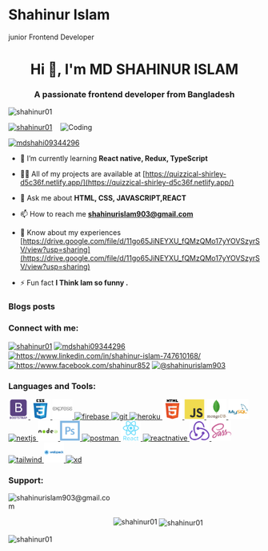 # Shahinur Islam
junior Frontend Developer
<h1 align="center">Hi 👋, I'm MD SHAHINUR ISLAM</h1>
<h3 align="center">A passionate frontend developer from Bangladesh</h3>
<p align="left"> <img src="https://komarev.com/ghpvc/?username=shahinur01&label=Profile%20views&color=0e75b6&style=flat" alt="shahinur01" /> </p>
 <img align="right" alt="Coding" width="400" src="https://cdn.dribbble.com/users/2646423/screenshots/5507196/computer.gif">
<p align="left"> <a href="https://github.com/ryo-ma/github-profile-trophy"><img src="https://github-profile-trophy.vercel.app/?username=shahinur01" alt="shahinur01" /></a> </p>

<p align="left"> <a href="https://twitter.com/mdshahi09344296" target="blank"><img src="https://img.shields.io/twitter/follow/mdshahi09344296?logo=twitter&style=for-the-badge" alt="mdshahi09344296" /></a> </p>

- 🌱 I’m currently learning **React native, Redux, TypeScript**

- 👨‍💻 All of my projects are available at [https://quizzical-shirley-d5c36f.netlify.app/](https://quizzical-shirley-d5c36f.netlify.app/)

- 💬 Ask me about **HTML, CSS, JAVASCRIPT,REACT**

- 📫 How to reach me **shahinurislam903@gmail.com**

- 📄 Know about my experiences [https://drive.google.com/file/d/11go65JiNEYXU_fQMzQMo17yYOVSzyrSV/view?usp=sharing](https://drive.google.com/file/d/11go65JiNEYXU_fQMzQMo17yYOVSzyrSV/view?usp=sharing)

- ⚡ Fun fact **I Think Iam so funny .**

### Blogs posts
<!-- BLOG-POST-LIST:START -->
<!-- BLOG-POST-LIST:END -->

<h3 align="left">Connect with me:</h3>
<p align="left">
<a href="https://dev.to/shahinur01" target="blank"><img align="center" src="https://cdn.jsdelivr.net/npm/simple-icons@3.0.1/icons/dev-dot-to.svg" alt="shahinur01" height="30" width="40" /></a>
<a href="https://twitter.com/mdshahi09344296" target="blank"><img align="center" src="https://raw.githubusercontent.com/rahuldkjain/github-profile-readme-generator/master/src/images/icons/Social/twitter.svg" alt="mdshahi09344296" height="30" width="40" /></a>
<a href="https://linkedin.com/in/https://www.linkedin.com/in/shahinur-islam-747610168/" target="blank"><img align="center" src="https://raw.githubusercontent.com/rahuldkjain/github-profile-readme-generator/master/src/images/icons/Social/linked-in-alt.svg" alt="https://www.linkedin.com/in/shahinur-islam-747610168/" height="30" width="40" /></a>
<a href="https://fb.com/https://www.facebook.com/shahinur852" target="blank"><img align="center" src="https://raw.githubusercontent.com/rahuldkjain/github-profile-readme-generator/master/src/images/icons/Social/facebook.svg" alt="https://www.facebook.com/shahinur852" height="30" width="40" /></a>
<a href="https://medium.com/@shahinurislam903" target="blank"><img align="center" src="https://raw.githubusercontent.com/rahuldkjain/github-profile-readme-generator/master/src/images/icons/Social/medium.svg" alt="@shahinurislam903" height="30" width="40" /></a>
</p>

<h3 align="left">Languages and Tools:</h3>
<p align="left"> <a href="https://getbootstrap.com" target="_blank"> <img src="https://raw.githubusercontent.com/devicons/devicon/master/icons/bootstrap/bootstrap-plain-wordmark.svg" alt="bootstrap" width="40" height="40"/> </a> <a href="https://www.w3schools.com/css/" target="_blank"> <img src="https://raw.githubusercontent.com/devicons/devicon/master/icons/css3/css3-original-wordmark.svg" alt="css3" width="40" height="40"/> </a> <a href="https://expressjs.com" target="_blank"> <img src="https://raw.githubusercontent.com/devicons/devicon/master/icons/express/express-original-wordmark.svg" alt="express" width="40" height="40"/> </a> <a href="https://firebase.google.com/" target="_blank"> <img src="https://www.vectorlogo.zone/logos/firebase/firebase-icon.svg" alt="firebase" width="40" height="40"/> </a> <a href="https://git-scm.com/" target="_blank"> <img src="https://www.vectorlogo.zone/logos/git-scm/git-scm-icon.svg" alt="git" width="40" height="40"/> </a> <a href="https://heroku.com" target="_blank"> <img src="https://www.vectorlogo.zone/logos/heroku/heroku-icon.svg" alt="heroku" width="40" height="40"/> </a> <a href="https://www.w3.org/html/" target="_blank"> <img src="https://raw.githubusercontent.com/devicons/devicon/master/icons/html5/html5-original-wordmark.svg" alt="html5" width="40" height="40"/> </a> <a href="https://developer.mozilla.org/en-US/docs/Web/JavaScript" target="_blank"> <img src="https://raw.githubusercontent.com/devicons/devicon/master/icons/javascript/javascript-original.svg" alt="javascript" width="40" height="40"/> </a> <a href="https://www.mongodb.com/" target="_blank"> <img src="https://raw.githubusercontent.com/devicons/devicon/master/icons/mongodb/mongodb-original-wordmark.svg" alt="mongodb" width="40" height="40"/> </a> <a href="https://www.mysql.com/" target="_blank"> <img src="https://raw.githubusercontent.com/devicons/devicon/master/icons/mysql/mysql-original-wordmark.svg" alt="mysql" width="40" height="40"/> </a> <a href="https://nextjs.org/" target="_blank"> <img src="https://cdn.worldvectorlogo.com/logos/nextjs-3.svg" alt="nextjs" width="40" height="40"/> </a> <a href="https://nodejs.org" target="_blank"> <img src="https://raw.githubusercontent.com/devicons/devicon/master/icons/nodejs/nodejs-original-wordmark.svg" alt="nodejs" width="40" height="40"/> </a> <a href="https://www.photoshop.com/en" target="_blank"> <img src="https://raw.githubusercontent.com/devicons/devicon/master/icons/photoshop/photoshop-line.svg" alt="photoshop" width="40" height="40"/> </a> <a href="https://postman.com" target="_blank"> <img src="https://www.vectorlogo.zone/logos/getpostman/getpostman-icon.svg" alt="postman" width="40" height="40"/> </a> <a href="https://reactjs.org/" target="_blank"> <img src="https://raw.githubusercontent.com/devicons/devicon/master/icons/react/react-original-wordmark.svg" alt="react" width="40" height="40"/> </a> <a href="https://reactnative.dev/" target="_blank"> <img src="https://reactnative.dev/img/header_logo.svg" alt="reactnative" width="40" height="40"/> </a> <a href="https://redux.js.org" target="_blank"> <img src="https://raw.githubusercontent.com/devicons/devicon/master/icons/redux/redux-original.svg" alt="redux" width="40" height="40"/> </a> <a href="https://sass-lang.com" target="_blank"> <img src="https://raw.githubusercontent.com/devicons/devicon/master/icons/sass/sass-original.svg" alt="sass" width="40" height="40"/> </a> <a href="https://tailwindcss.com/" target="_blank"> <img src="https://www.vectorlogo.zone/logos/tailwindcss/tailwindcss-icon.svg" alt="tailwind" width="40" height="40"/> </a> <a href="https://webpack.js.org" target="_blank"> <img src="https://raw.githubusercontent.com/devicons/devicon/d00d0969292a6569d45b06d3f350f463a0107b0d/icons/webpack/webpack-original-wordmark.svg" alt="webpack" width="40" height="40"/> </a> <a href="https://www.adobe.com/products/xd.html" target="_blank"> <img src="https://cdn.worldvectorlogo.com/logos/adobe-xd.svg" alt="xd" width="40" height="40"/> </a> </p>

<h3 align="left">Support:</h3>
<p><a href="https://www.buymeacoffee.com/shahinurislam903@gmail.com"> <img align="left" src="https://cdn.buymeacoffee.com/buttons/v2/default-yellow.png" height="50" width="210" alt="shahinurislam903@gmail.com" /></a></p><br><br>

<p><img align="left" src="https://github-readme-stats.vercel.app/api/top-langs?username=shahinur01&show_icons=true&locale=en&layout=compact" alt="shahinur01" /></p>

<p>&nbsp;<img align="center" src="https://github-readme-stats.vercel.app/api?username=shahinur01&show_icons=true&locale=en" alt="shahinur01" /></p>

<p><img align="center" src="https://github-readme-streak-stats.herokuapp.com/?user=shahinur01&" alt="shahinur01" /></p>
